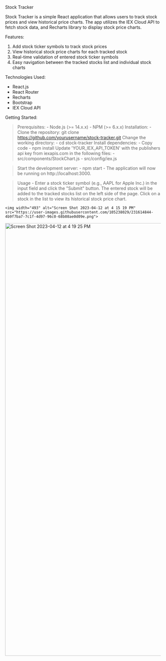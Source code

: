 Stock Tracker

Stock Tracker is a simple React application that allows users to track stock prices and view historical price charts. The app utilizes the IEX Cloud API to fetch stock data, and Recharts library to display stock price charts.

Features: 
1. Add stock ticker symbols to track stock prices
2. View historical stock price charts for each tracked stock
3. Real-time validation of entered stock ticker symbols
4. Easy navigation between the tracked stocks list and individual stock charts

Technologies Used: 

- React.js
- React Router
- Recharts
- Bootstrap
- IEX Cloud API

Getting Started: 
>Prerequisites:
    - Node.js (>= 14.x.x)
    - NPM (>= 6.x.x)
>Installation:
    - Clone the repository:
    git clone https://github.com/yourusername/stock-tracker.git
> Change the working directory:
    - cd stock-tracker
> Install dependencies:
    - Copy code
    - npm install
> Update 'YOUR_IEX_API_TOKEN' with the publishers api key from iexapis.com in the following files:
    - src/components/StockChart.js
    - src/config/iex.js


> Start the development server:
    - npm start
    - The application will now be running on http://localhost:3000.

> Usage
    - Enter a stock ticker symbol (e.g., AAPL for Apple Inc.) in the input field and click the "Submit" button.
    The entered stock will be added to the tracked stocks list on the left side of the page.
    Click on a stock in the list to view its historical stock price chart.
    
    
    
    <img width="493" alt="Screen Shot 2023-04-12 at 4 15 19 PM" src="https://user-images.githubusercontent.com/105238029/231614844-4b9f7ba7-7c1f-4d97-96c0-68b08ae0d09e.png">


<img width="1397" alt="Screen Shot 2023-04-12 at 4 19 25 PM" src="https://user-images.githubusercontent.com/105238029/231614876-e4390fc2-a7a8-483c-8acb-7676f1535e0d.png">


    
